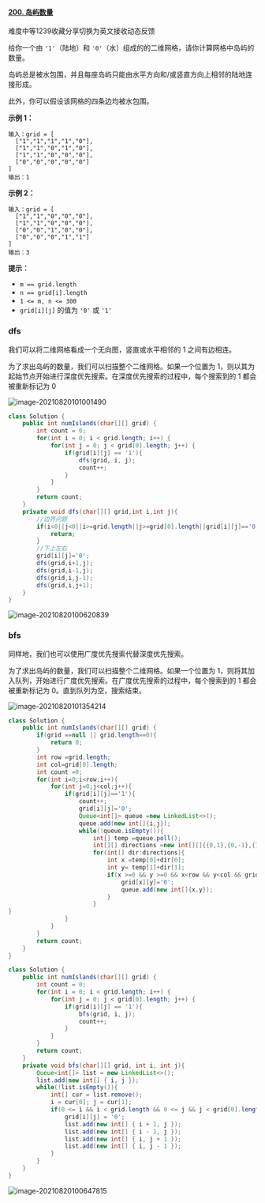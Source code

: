 #### [200. 岛屿数量](https://leetcode-cn.com/problems/number-of-islands/)

难度中等1239收藏分享切换为英文接收动态反馈

给你一个由 `'1'`（陆地）和 `'0'`（水）组成的的二维网格，请你计算网格中岛屿的数量。

岛屿总是被水包围，并且每座岛屿只能由水平方向和/或竖直方向上相邻的陆地连接形成。

此外，你可以假设该网格的四条边均被水包围。

 

**示例 1：**

```
输入：grid = [
  ["1","1","1","1","0"],
  ["1","1","0","1","0"],
  ["1","1","0","0","0"],
  ["0","0","0","0","0"]
]
输出：1
```

**示例 2：**

```
输入：grid = [
  ["1","1","0","0","0"],
  ["1","1","0","0","0"],
  ["0","0","1","0","0"],
  ["0","0","0","1","1"]
]
输出：3
```

 

**提示：**

- `m == grid.length`
- `n == grid[i].length`
- `1 <= m, n <= 300`
- `grid[i][j]` 的值为 `'0'` 或 `'1'`

### dfs

我们可以将二维网格看成一个无向图，竖直或水平相邻的 1 之间有边相连。

为了求出岛屿的数量，我们可以扫描整个二维网格。如果一个位置为 1，则以其为起始节点开始进行深度优先搜索。在深度优先搜索的过程中，每个搜索到的 1 都会被重新标记为 0

![image-20210820101001490](C:\Users\solfeng\AppData\Roaming\Typora\typora-user-images\image-20210820101001490.png)

```java
class Solution {
    public int numIslands(char[][] grid) {
        int count = 0;
        for(int i = 0; i < grid.length; i++) {
            for(int j = 0; j < grid[0].length; j++) {
                if(grid[i][j] == '1'){
                    dfs(grid, i, j);
                    count++;
                }
            }
        }
        return count;
    }
    private void dfs(char[][] grid,int i,int j){
        //边界问题
        if(i<0||j<0||i>=grid.length||j>=grid[0].length||grid[i][j]=='0'){
            return;
        }
        //下上左右
        grid[i][j]='0';
        dfs(grid,i+1,j);
        dfs(grid,i-1,j);
        dfs(grid,i,j-1);
        dfs(grid,i,j+1);
    }
}
```

![image-20210820100620839](C:\Users\solfeng\AppData\Roaming\Typora\typora-user-images\image-20210820100620839.png)

### bfs

同样地，我们也可以使用广度优先搜索代替深度优先搜索。

为了求出岛屿的数量，我们可以扫描整个二维网格。如果一个位置为 1，则将其加入队列，开始进行广度优先搜索。在广度优先搜索的过程中，每个搜索到的 1 都会被重新标记为 0。直到队列为空，搜索结束。

![image-20210820101354214](C:\Users\solfeng\AppData\Roaming\Typora\typora-user-images\image-20210820101354214.png)

```java
class Solution {
    public int numIslands(char[][] grid) {
        if(grid ==null || grid.length==0){
            return 0;
        }
        int row =grid.length;
        int col=grid[0].length;
        int count =0;
        for(int i=0;i<row;i++){
            for(int j=0;j<col;j++){
                if(grid[i][j]=='1'){
                    count++;
                    grid[i][j]='0';
                    Queue<int[]> queue =new LinkedList<>();
                    queue.add(new int[]{i,j});
                    while(!queue.isEmpty()){
                        int[] temp =queue.poll();
                        int[][] directions =new int[][]{{0,1},{0,-1},{1,0},{-1,0}};
                        for(int[] dir:directions){
                            int x =temp[0]+dir[0];
                            int y= temp[1]+dir[1];
                            if(x >=0 && y >=0 && x<row && y<col && grid[x][y]=='1'){
                                grid[x][y]='0';
                                queue.add(new int[]{x,y});
                            }
                        }
}
                }
            }
        }
        return count;
    }
}
```

```java
class Solution {
    public int numIslands(char[][] grid) {
        int count = 0;
        for(int i = 0; i < grid.length; i++) {
            for(int j = 0; j < grid[0].length; j++) {
                if(grid[i][j] == '1'){
                    bfs(grid, i, j);
                    count++;
                }
            }
        }
        return count;
    }
    private void bfs(char[][] grid, int i, int j){
        Queue<int[]> list = new LinkedList<>();
        list.add(new int[] { i, j });
        while(!list.isEmpty()){
            int[] cur = list.remove();
            i = cur[0]; j = cur[1];
            if(0 <= i && i < grid.length && 0 <= j && j < grid[0].length && grid[i][j] == '1') {
                grid[i][j] = '0';
                list.add(new int[] { i + 1, j });
                list.add(new int[] { i - 1, j });
                list.add(new int[] { i, j + 1 });
                list.add(new int[] { i, j - 1 });
            }
        }
    }
}
```



![image-20210820100647815](C:\Users\solfeng\AppData\Roaming\Typora\typora-user-images\image-20210820100647815.png)

